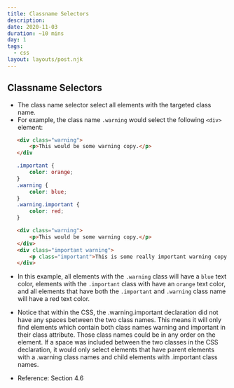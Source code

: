 ```yaml
---
title: Classname Selectors
description: 
date: 2020-11-03
duration: ~10 mins
day: 1
tags:
  - css
layout: layouts/post.njk
---
```


## Classname Selectors

 * The class name selector select all elements with the targeted class name. 
 * For example, the class name `.warning` would select the following `<div>` element:

 ```html
    <div class="warning">
        <p>This would be some warning copy.</p>
    </div
 ```

 ```css
    .important {
        color: orange;
    }
    .warning {
        color: blue;
    }
    .warning.important {
        color: red;
    }
 ```

 ```html
    <div class="warning">
        <p>This would be some warning copy.</p>
    </div>
    <div class="important warning">
        <p class="important">This is some really important warning copy.</p>
    </div>
 ```

 *  In this example, all elements with the `.warning` class will have a `blue` text color, elements with the `.important` class
 with have an `orange` text color, and all elements that have both the `.important` and `.warning` class name will have a  red text color.


 *  Notice that within the CSS, the .warning.important declaration did not have any spaces between the two class
 names. This means it will only find elements which contain both class names warning and important in their class
 attribute. Those class names could be in any order on the element.
 If a space was included between the two classes in the CSS declaration, it would only select elements that have
 parent elements with a .warning class names and child elements with .important class names.

 * Reference: Section 4.6

